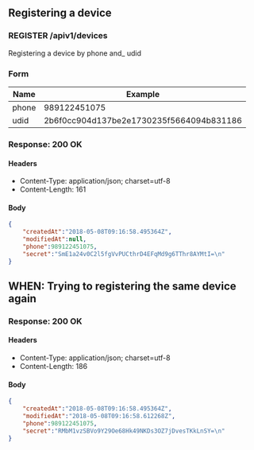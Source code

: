 ## Registering a device

### REGISTER /apiv1/devices

Registering a device by phone and_ udid

### Form

Name | Example
--- | ---
phone | 989122451075
udid | 2b6f0cc904d137be2e1730235f5664094b831186

### Response: 200 OK

#### Headers

* Content-Type: application/json; charset=utf-8
* Content-Length: 161

#### Body

```json
{
    "createdAt":"2018-05-08T09:16:58.495364Z",
    "modifiedAt":null,
    "phone":989122451075,
    "secret":"SmE1a24v0C2l5fgVvPUCthrD4EFqMd9g6TThr8AYMtI=\n"
}
```

## WHEN: Trying to registering the same device again

### Response: 200 OK

#### Headers

* Content-Type: application/json; charset=utf-8
* Content-Length: 186

#### Body

```json
{
    "createdAt":"2018-05-08T09:16:58.495364Z",
    "modifiedAt":"2018-05-08T09:16:58.612268Z",
    "phone":989122451075,
    "secret":"RMbM1vzSBVo9Y29Oe68Hk49NKDs3OZ7jDvesTKkLnSY=\n"
}
```

